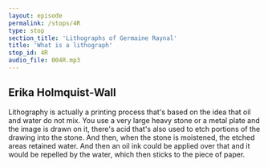 ```yaml
---
layout: episode
permalink: /stops/4R
type: stop
section_title: 'Lithographs of Germaine Raynal'
title: 'What is a lithograph'
stop_id: 4R
audio_file: 004R.mp3
---
```


## Erika Holmquist-Wall

Lithography is actually a printing process that's based on the idea that oil and water do not mix.  You use a very large heavy stone or a metal plate and the image is drawn on it, there's acid that's also used to etch portions of the drawing into the stone.  And then, when the stone is moistened, the etched areas retained water. And then an oil ink could be applied over that and it would be repelled by the water, which then sticks to the piece of paper.
